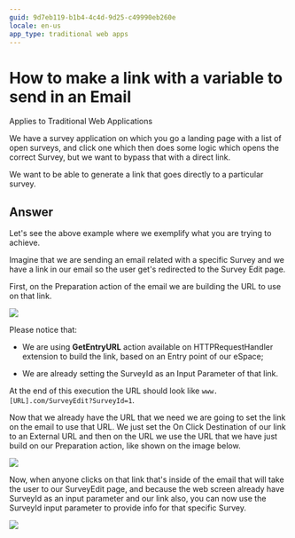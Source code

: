 ```yaml
---
guid: 9d7eb119-b1b4-4c4d-9d25-c49990eb260e
locale: en-us
app_type: traditional web apps
---
```


# How to make a link with a variable to send in an Email

<div class="info" markdown="1">

Applies to Traditional Web Applications

</div>

We have a survey application on which you go a landing page with a list of open surveys, and click one which then does some logic which opens the correct Survey, but we want to bypass that with a direct link.

We want to be able to generate a link that goes directly to a particular survey.


## Answer

Let's see the above example where we exemplify what you are trying to achieve.

Imagine that we are sending an email related with a specific Survey and we have a link in our email so the user get's redirected to the Survey Edit page.

First, on the Preparation action of the email we are building the URL to use on that link.

![](images/How-to-make-a-link-with-a-variable-to-send-in-an-Email_0.png)

Please notice that:

* We are using **GetEntryURL** action available on HTTPRequestHandler extension to build the link, based on an Entry point of our eSpace;

* We are already setting the SurveyId as an Input Parameter of that link.

At the end of this execution the URL should look like `www.[URL].com/SurveyEdit?SurveyId=1`.

Now that we already have the URL that we need we are going to set the link on the email to use that URL. We just set the On Click Destination of our link to an External URL and then on the URL we use the URL that we have just build on our Preparation action, like shown on the image below.

![](images/How-to-make-a-link-with-a-variable-to-send-in-an-Email_1.png)

Now, when anyone clicks on that link that's inside of the email that will take the user to our SurveyEdit page, and because the web screen already have SurveyId as an input parameter and our link also, you can now use the SurveyId input parameter to provide info for that specific Survey.

![](images/How-to-make-a-link-with-a-variable-to-send-in-an-Email_2.png)

